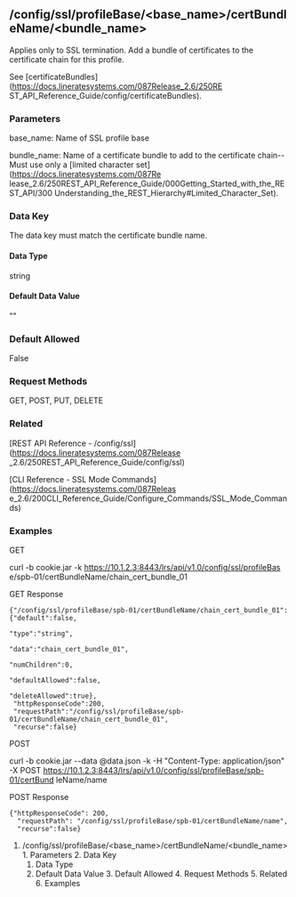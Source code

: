 ## /config/ssl/profileBase/<base_name>/certBundleName/<bundle_name>

Applies only to SSL termination. Add a bundle of certificates to the
certificate chain for this profile.

See [certificateBundles](https://docs.lineratesystems.com/087Release_2.6/250RE
ST_API_Reference_Guide/config/certificateBundles).

### Parameters

base_name: Name of SSL profile base

bundle_name: Name of a certificate bundle to add to the certificate chain--
Must use only a [limited character set](https://docs.lineratesystems.com/087Re
lease_2.6/250REST_API_Reference_Guide/000Getting_Started_with_the_REST_API/300
Understanding_the_REST_Hierarchy#Limited_Character_Set).

### Data Key

The data key must match the certificate bundle name.

#### Data Type

string

#### Default Data Value

""

### Default Allowed

False

### Request Methods

GET, POST, PUT, DELETE

### Related

[REST API Reference - /config/ssl](https://docs.lineratesystems.com/087Release
_2.6/250REST_API_Reference_Guide/config/ssl)

[CLI Reference - SSL Mode Commands](https://docs.lineratesystems.com/087Releas
e_2.6/200CLI_Reference_Guide/Configure_Commands/SSL_Mode_Commands)

### Examples

GET

curl -b cookie.jar -k https://10.1.2.3:8443/lrs/api/v1.0/config/ssl/profileBas
e/spb-01/certBundleName/chain_cert_bundle_01

GET Response

    
    {"/config/ssl/profileBase/spb-01/certBundleName/chain_cert_bundle_01":{"default":false,
                                                                           "type":"string",
                                                                           "data":"chain_cert_bundle_01",
                                                                           "numChildren":0,
                                                                           "defaultAllowed":false,
                                                                           "deleteAllowed":true},
     "httpResponseCode":200,
     "requestPath":"/config/ssl/profileBase/spb-01/certBundleName/chain_cert_bundle_01",
     "recurse":false}
    

POST

curl -b cookie.jar --data @data.json -k -H "Content-Type: application/json" -X
POST https://10.1.2.3:8443/lrs/api/v1.0/config/ssl/profileBase/spb-01/certBund
leName/name

POST Response

    
    {"httpResponseCode": 200,
      "requestPath": "/config/ssl/profileBase/spb-01/certBundleName/name",
      "recurse":false}

  1. /config/ssl/profileBase/<base_name>/certBundleName/<bundle_name>
    1. Parameters
    2. Data Key
      1. Data Type
      2. Default Data Value
    3. Default Allowed
    4. Request Methods
    5. Related
    6. Examples

